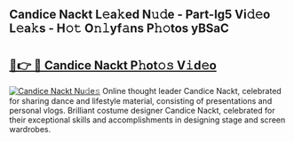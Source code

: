 ## Candice Nackt L𝚎a𝚔ed N𝚞𝚍e - Part-Ig5 Vi𝚍𝚎o L𝚎a𝚔s - H𝚘𝚝 O𝚗𝚕yf𝚊ns P𝚑𝚘tos yBSaC

# <h2><a href="http://kfet9q.oniu.top/?m=Candice+Nackt">🔗👉 🔴 Candice Nackt P𝚑ot𝚘𝚜 V𝚒d𝚎o</a></h2>

[![Candice Nackt Nu𝚍e𝚜](https://i.imgur.com/0qMVB7G.gif)](http://kfet9q.oniu.top/?m=Candice+Nackt)
Online thought leader Candice Nackt, celebrated for sharing dance and lifestyle material, consisting of presentations and personal vlogs. Brilliant costume designer Candice Nackt, celebrated for their exceptional skills and accomplishments in designing stage and screen wardrobes.  
